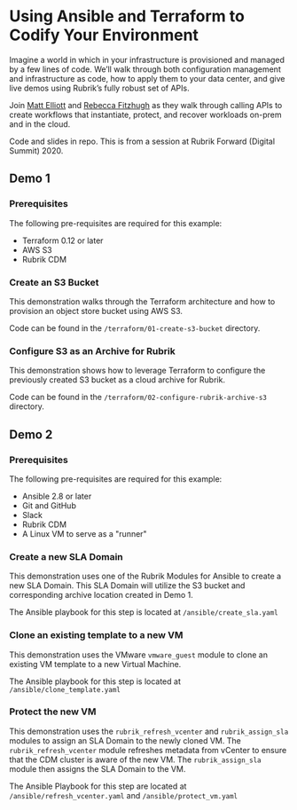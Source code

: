 # Using Ansible and Terraform to Codify Your Environment

Imagine a world in which in your infrastructure is provisioned and managed by a few lines of code. We’ll walk through both configuration management and infrastructure as code, how to apply them to your data center, and give live demos using Rubrik’s fully robust set of APIs.

Join [Matt Elliott](https://twitter.com/NetworkBrouhaha) and [Rebecca Fitzhugh](https://twitter.com/RebeccaFitzhugh) as they walk through calling APIs to create workflows that instantiate, protect, and recover workloads on-prem and in the cloud.

Code and slides in repo. This is from a session at Rubrik Forward (Digital Summit) 2020.

## Demo 1

### Prerequisites
The following pre-requisites are required for this example:

* Terraform 0.12 or later
* AWS S3
* Rubrik CDM

### Create an S3 Bucket
This demonstration walks through the Terraform architecture and how to provision an object store bucket using AWS S3.

Code can be found in the `/terraform/01-create-s3-bucket` directory.

### Configure S3 as an Archive for Rubrik
This demonstration shows how to leverage Terraform to configure the previously created S3 bucket as a cloud archive for Rubrik.

Code can be found in the `/terraform/02-configure-rubrik-archive-s3` directory.

## Demo 2

### Prerequisites
The following pre-requisites are required for this example:

* Ansible 2.8 or later
* Git and GitHub
* Slack
* Rubrik CDM
* A Linux VM to serve as a "runner"

### Create a new SLA Domain
This demonstration uses one of the Rubrik Modules for Ansible to create a new SLA Domain. This SLA Domain will utilize the
S3 bucket and corresponding archive location created in Demo 1.

The Ansible playbook for this step is located at `/ansible/create_sla.yaml`

### Clone an existing template to a new VM
This demonstration uses the VMware `vmware_guest` module to clone an existing VM template to a new Virtual Machine.

The Ansible playbook for this step is located at `/ansible/clone_template.yaml`

### Protect the new VM
This demonstration uses the `rubrik_refresh_vcenter` and `rubrik_assign_sla` modules to assign an SLA Domain to the newly
cloned VM. The `rubrik_refresh_vcenter` module refreshes metadata from vCenter to ensure that the CDM cluster is aware
of the new VM. The `rubrik_assign_sla` module then assigns the SLA Domain to the VM.

The Ansible Playbook for this step are located at `/ansible/refresh_vcenter.yaml` and `/ansible/protect_vm.yaml`
